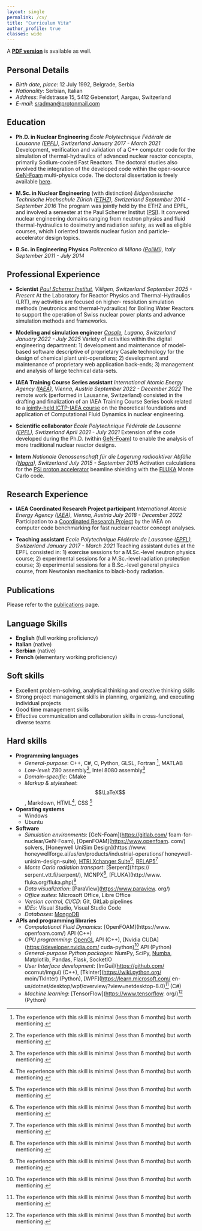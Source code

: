 ```yaml
---
layout: single
permalink: /cv/
title: "Curriculum Vitæ"
author_profile: true
classes: wide
---
```


A **[PDF version](/assets/docs/cv.pdf)** is available as well.

## Personal Details

- *Birth date, place*: 12 July 1992, Belgrade, Serbia
- *Nationality*:       Serbian, Italian
- *Address*:           Feldstrasse 15, 5412 Gebenstorf, Aargau, Switzerland
- *E-mail*:            sradman@protonmail.com

## Education

- **Ph.D. in Nuclear Engineering** 
  *Ecole Polytechnique Fédérale de Lausanne ([EPFL](https://www.epfl.ch/en/)), Swtizerland*
  *January 2017 - March 2021*
  Development, verification and validation of a C++ computer code for the simulation of thermal-hydraulics of advanced nuclear reactor concepts, primarily Sodium-cooled Fast Reactors. The doctoral studies also involved the integration of the developed code within the open-source [GeN-Foam](https://gitlab.com/foam-for-nuclear/GeN-Foam) multi-physics code. The doctoral dissertation is freely available [here](https://infoscience.epfl.ch/entities/publication/8a8972df-3200-4375-92e0-dd9717bceb4d).

- **M.Sc. in Nuclear Engineering** (with distinction)
  *Eidgenössische Technische Hochschule Zürich ([ETHZ](https://ethz.ch/en.html)), Swtizerland*
  *September 2014 - September 2016*
  The program was jointly held by the ETHZ and EPFL, and involved a semester at the Paul Scherrer Institut ([PSI](https://www.psi.ch/en/research)). It convered nuclear engineering domains ranging from neutron physics and fluid thermal-hydraulics to dosimetry and radiation safety, as well as eligible courses, which I oriented towards nuclear fusion and particle-accelerator design topics.

- **B.Sc. in Engineering Physics**
  *Politecnico di Milano ([PoliMi](https://www.polimi.it/en/)), Italy*
  *September 2011 - July 2014*

## Professional Experience

- **Scientist**
  *[Paul Scherrer Institut](https://www.psi.ch/en), Villigen, Switzerland*
  *September 2025 - Present*
  At the Laboratory for Reactor Physics and Thermal-Hydraulics (LRT), my activities are focused on higher-
  resolution simulation methods (neutronics and thermal-hydraulics) for Boiling Water Reactors to support
  the operation of Swiss nuclear power plants and advance simulation methods and frameworks.

- **Modeling and simulation engineer**
  *[Casale](https://casale.ch/), Lugano, Switzerland*
  *January 2022 - July 2025*
  Variety of activities within the digital engineering department: 1) development and maintenance of model-based software descriptive of proprietary Casale technology for the design of chemical plant unit-operations; 2) development and maintenance of proprietary web application back-ends; 3) management and analysis of large technical data-sets.

- **IAEA Training Course Series assistant**
  *International Atomic Energy Agency ([IAEA](https://www.iaea.org/)), Vienna, Austria*
  *September 2022 - December 2022*
  The remote work (performed in Lausanne, Switzerland) consisted in the drafting and finalization of an IAEA Training Course Series book related to a [jointly-held ICTP-IAEA course](http://indico.ictp.it/event/9658/) on the theoretical foundations and application of Computational Fluid Dynamics in nuclear engineering.
  
- **Scientific collaborator**
  *Ecole Polytechnique Fédérale de Lausanne ([EPFL](https://www.epfl.ch/en/)), Swtizerland*
  *April 2021 - July 2021*
  Extension of the code developed during the Ph.D. (within [GeN-Foam](https://gitlab.com/foam-for-nuclear/GeN-Foam)) to enable the analysis of more traditional nuclear reactor designs.

- **Intern**
  *Nationale Genossenschaft für die Lagerung radioaktiver Abfälle ([Nagra](https://nagra.ch/en/why-nagra/)), Switzerland*
  *July 2015 - September 2015*
  Activation calculations for the [PSI proton accelerator](https://www.psi.ch/en/research/the-psi-proton-accelerator) beamline shielding with the [FLUKA](http://www.fluka.org/fluka.php) Monte Carlo code.

## Research Experience

- **IAEA Coordinated Research Project participant**
  *International Atomic Energy Agency ([IAEA](https://www.iaea.org/)), Vienna, Austria*
  *July 2018 - December 2022*
  Participation to a [Coordinated Research Project](https://www.iaea.org/newscenter/news/new-crp-benchmark-analysis-of-fftf-loss-of-flow-without-scram-test-i32011) by the IAEA on computer code benchmarking for fast nuclear reactor concept analyses.

- **Teaching assistant**
  *Ecole Polytechnique Fédérale de Lausanne ([EPFL](https://www.epfl.ch/en/)), Swtizerland*
  *January 2017 - March 2021*
  Teaching assistant duties at the EPFL consisted in: 1) exercise sessions for a M.Sc.-level neutron physics course; 2) experimental sessions for a M.Sc.-level radiation protection course; 3) experimental sessions for a B.Sc.-level general physics course, from Newtonian mechanics to black-body radiation.

## Publications
Please refer to the [publications](/publications/) page.

## Language Skills
- **English** (full working proficiency)
- **Italian** (native)
- **Serbian** (native)
- **French** (elementary working proficiency)

## Soft skills
- Excellent problem-solving, analytical thinking and creative thinking skills
- Strong project management skills in planning, organizing, and executing individual projects
- Good time management skills
- Effective communication and collaboration skills in cross-functional, diverse teams

## Hard skills
- **Programming languages**
  - *General-purpose*: C++, C#, C, Python, GLSL,  Fortran  [^1], MATLAB
  - *Low-level*: Z80 assembly[^1], Intel 8080 assembly[^1]
  - *Domain-specific*: CMake
  - *Markup & stylesheet*: $$\LaTeX$$, Markdown, HTML[^1], CSS  [^1]
- **Operating systems**
  - Windows
  - Ubuntu
- **Software**
  - *Simulation environments*: [GeN-Foam](https://gitlab.com/  foam-for-nuclear/GeN-Foam), [OpenFOAM](https://www.openfoam.  com/) solvers, [Honeywell UniSim Design](https://www.  honeywellforge.ai/us/en/products/industrial-operations/  honeywell-unisim-design-suite), [HTRI Xchanger Suite](https://www.htri.net/software/xchanger-suite)[^1], [RELAP5](https://inl.gov/relap53d/)[^1]
  - *Monte Carlo radiation transport*: [Serpent](https://  serpent.vtt.fi/serpent/), MCNPX[^1], [FLUKA](http://www.  fluka.org/fluka.php)[^1]
  - *Data visualization*: [ParaView](https://www.paraview.  org/)
  - *Office suites*: Microsoft Office, Libre Office
  - *Version control, CI/CD*: Git, GitLab pipelines
  - *IDEs*: Visual Studio, Visual Studio Code
  - *Databases*: [MongoDB](https://www.mongodb.com/)
- **APIs and programming libraries**
  - *Computational Fluid Dynamics*: [OpenFOAM](https://www.  openfoam.com/) API (C++)
  - *GPU programming*: [OpenGL](https://www.opengl.org/) API   (C++), [Nvidia CUDA](https://developer.nvidia.com/  cuda-python)[^1] API (Python)
  - *General-purpose Python packages*: NumPy, SciPy, [Numba](https://numba.pydata.org/), Matplotlib, Pandas, Flask,   SocketIO
  - *User Interface development*: [ImGui](https://github.com/  ocornut/imgui) (C++), [Tkinter](https://wiki.python.org/  moin/TkInter) (Python), [WPF](https://learn.microsoft.com/  en-us/dotnet/desktop/wpf/overview/?view=netdesktop-8.0)[^1]   (C#)
  - *Machine learning*: [TensorFlow](https://www.tensorflow.  org/)[^1] (Python)
    
[^1]: The experience with this skill is minimal (less than   6 months) but worth mentioning.